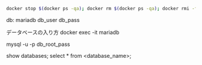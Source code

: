 ```sh
docker stop $(docker ps -qa); docker rm $(docker ps -qa); docker rmi -f $(docker images -qa); docker volume rm $(docker volume ls -q); docker network rm $(docker network ls -q) 2>/dev/null
```

db: mariadb
db_user
db_pass

データベースの入り方
docker exec -it mariadb

mysql -u  -p db_root_pass

show databases;
select * from <database_name>;
